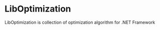LibOptimization
===============

LibOptimization is collection of optimization algorithm for .NET Framework
